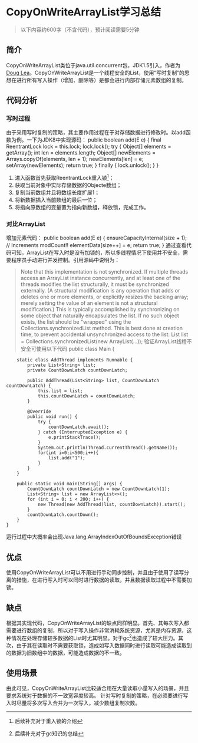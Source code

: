# CopyOnWriteArrayList学习总结
> 以下内容约600字（不含代码），预计阅读需要5分钟
## 简介
CopyOnWriteArrayList类位于java.util.concurrent包，JDK1.5引入，作者为[Doug Lea][1]。CopyOnWriteArrayList是一个线程安全的List，使用“写时复制”的思想在进行所有写入操作（增加、删除等）是都会进行内部存储元素数组的复制。
## 代码分析
### 写时过程
由于采用写时复制的策略，其主要作用过程在于对存储数据进行修改时。以add函数为例。一下为JDK8中实现源码：
	public boolean add(E e) {
	    final ReentrantLock lock = this.lock;
	    lock.lock();
	    try {
	        Object[] elements = getArray();
	        int len = elements.length;
	        Object[] newElements = Arrays.copyOf(elements, len + 1);
	        newElements[len] = e;
	        setArray(newElements);
	        return true;
	    } finally {
	        lock.unlock();
	    }
	}
 
1. 进入函数首先获取ReentrantLock重入锁[^1]；
2. 获取当前对象中实际存储数据的Objecte数组；
3. 复制当前数组并且将数组长度扩展1；
4. 将新数据插入当前数组的最后一位；
5. 将指向原数组的变量置为指向新数组，释放锁，完成工作。
### 对比ArrayList
增加元素代码：
	public boolean add(E e) {
	        ensureCapacityInternal(size + 1);  // Increments modCount!!
	        elementData[size++] = e;
	        return true;
	    }
通过查看代码可知，ArrayList在写入时是没有加锁的，所以多线程情况下使用并不安全，需要程序员手动进行并发控制。引用源码中说明为：
> Note that this implementation is not synchronized. If multiple threads access an ArrayList instance concurrently, and at least one of the threads modifies the list structurally, it must be synchronized externally. (A structural modification is any operation that adds or deletes one or more elements, or explicitly resizes the backing array; merely setting the value of an element is not a structural modification.) This is typically accomplished by synchronizing on some object that naturally encapsulates the list. If no such object exists, the list should be "wrapped" using the Collections.synchronizedList method. This is best done at creation time, to prevent accidental unsynchronized access to the list:
> List list = Collections.synchronizedList(new ArrayList(...));
验证ArrayList线程不安全可使用以下代码
	public class Main {
	
	    static class AddThread implements Runnable {
	        private List<String> list;
	        private CountDownLatch countDownLatch;
	
	        public AddThread(List<String> list, CountDownLatch countDownLatch) {
	            this.list = list;
	            this.countDownLatch = countDownLatch;
	        }
	
	        @Override
	        public void run() {
	            try {
	                countDownLatch.await();
	            } catch (InterruptedException e) {
	                e.printStackTrace();
	            }
	            System.out.println(Thread.currentThread().getName());
	            for(int i=0;i<500;i++){
	                list.add("1");
	            }
	        }
	    }
	
	    public static void main(String[] args) {
	        CountDownLatch countDownLatch = new CountDownLatch(1);
	        List<String> list = new ArrayList<>();
	        for (int i = 0; i < 200; i++) {
	            new Thread(new AddThread(list, countDownLatch)).start();
	        }
	        countDownLatch.countDown();
	    }
	}
运行过程中大概率会出现Java.lang.ArrayIndexOutOfBoundsException错误
## 优点
使用CopyOnWriteArrayList可以不用进行手动同步控制，并且由于使用了读写分离的措施，在进行写入时可以同时进行数据的读取，并且数据读取过程中不需要加锁。
## 缺点
根据其实现代码，CopyOnWriteArrayList的缺点同样明显。首先、其每次写入都需要进行数组的复制，所以对于写入操作非常消耗系统资源，尤其是内存资源，这种情况在处理存储较多数据的List时尤其明显。对于gc[^2]也造成了较大压力。其次，由于其在读取时不需要获取锁，造成如写入数据同时进行读取可能造成读取到的数据为旧数组中的数据，可能造成数据的不一致。
## 使用场景
由此可见，CopyOnWriteArrayList比较适合用在大量读取小量写入的场景，并且要求系统对于数据的不一致宽容度较高。
针对写时复制的策略，在必须要进行写入时尽量将多次写入合并为一次写入，减少数组复制次数。

[^1]:	后续补充对于重入锁的介绍

[^2]:	后续补充对于gc知识的总结

[1]:	https://baike.baidu.com/item/Doug%20Lea/6319404?fr=aladdin